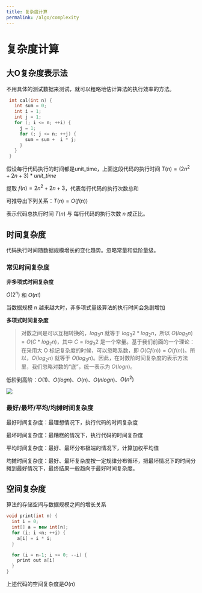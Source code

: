 ```yaml
---
title: 复杂度计算
permalink: /algo/complexity
---
```


# 复杂度计算

## 大O复杂度表示法

不用具体的测试数据来测试，就可以粗略地估计算法的执行效率的方法。

``` cpp
 int cal(int n) {
   int sum = 0;
   int i = 1;
   int j = 1;
   for (; i <= n; ++i) {
     j = 1;
     for (; j <= n; ++j) {
       sum = sum +  i * j;
     }
   }
 }
```

假设每行代码执行的时间都是unit_time，上面这段代码的执行时间 $T(n) = (2n^2+2n+3) * unit\_time$

提取 $f(n) = 2n^2+2n+3$，代表每行代码的执行次数总和

可推导出下列关系：$T(n) = O(f(n))$

表示代码总执行时间 $T(n)$  与 每行代码的执行次数 $n$ 成正比。


## 时间复杂度

代码执行时间随数据规模增长的变化趋势。忽略常量和低阶量级。

### 常见时间复杂度

**非多项式时间复杂度**

$O(2^n)$ 和 $O(n!)$

当数据规模 n 越来越大时，非多项式量级算法的执行时间会急剧增加

**多项式时间复杂度**

> 对数之间是可以互相转换的，$log_3 n$ 就等于 $log_3 2 * log_2 n$，所以 $O(log_3 n) = O(C * log_2 n)$，其中 $C=log_3 2$ 是一个常量。基于我们前面的一个理论：在采用大 O 标记复杂度的时候，可以忽略系数，即 $O(Cf(n)) = O(f(n))$。所以，$O(log_2 n)$ 就等于 $O(log_3 n)$。因此，在对数阶时间复杂度的表示方法里，我们忽略对数的“底”，统一表示为 $O(log n)$。

低阶到高阶：$O(1)$、$O(log n)$、$O(n)$、$O(nlogn)$、$O(n^2)$

![](https://static001.geekbang.org/resource/image/49/04/497a3f120b7debee07dc0d03984faf04.jpg)


### 最好/最坏/平均/均摊时间复杂度

最好时间复杂度：最理想情况下，执行代码的时间复杂度

最坏时间复杂度：最糟糕的情况下，执行代码的时间复杂度

平均时间复杂度：最好、最坏分布极端的情况下，计算加权平均值

均摊时间复杂度：最好、最坏复杂度按一定规律分布循环，把最坏情况下的时间分摊到最好情况下，最终结果一般趋向于最好时间复杂度。

## 空间复杂度

算法的存储空间与数据规模之间的增长关系

``` cpp
void print(int n) {
  int i = 0;
  int[] a = new int[n];
  for (i; i <n; ++i) {
    a[i] = i * i;
  }

  for (i = n-1; i >= 0; --i) {
    print out a[i]
  }
}
```

上述代码的空间复杂度是$O(n)$